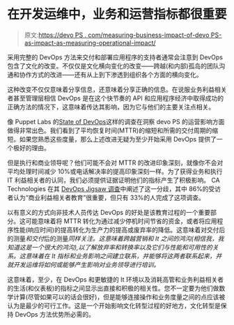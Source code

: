 # 在开发运维中，业务和运营指标都很重要

> 原文:[https://devo PS . com/measuring-business-impact-of-devo PS-as-impact-as-measuring-operational-impact/](https://devops.com/measuring-business-impact-of-devops-as-important-as-measuring-operational-impact/)

采用完整的 DevOps 方法来交付和部署应用程序的支持者通常会注意到 DevOps 包含了文化的改变。不仅仅是文化横向变化的改变——跨越(和内部)孤岛的团队沟通和协作方式的改进——还有从上到下渗透到组织各个方面的横向变化。

这种改变不仅仅意味着分享信息，还意味着分享正确的信息。在说服业务利益相关者甚至管理层相信 DevOps 是在这个快节奏的 API 和应用程序经济中取得成功的正确方法的情况下，这意味着传达其影响，因为它与他们的主要关注点相关。

像 Puppet Labs 的[State of DevOps](https://puppetlabs.com/2015-devops-report)这样的调查在洞察 devo PS 的运营影响方面做得非常出色。我们看到了平均恢复时间(MTTR)的缩短和所需的交付周期的缩短。如果您熟悉这些度量，那么上述改进无疑为至少开始采用 DevOps 提供了一个极好的理由。

但是执行和商业领导呢？他们可能不会对 MTTR 的改进印象深刻，就像你不会对平均处理时间减少 10%或电话解决率的提高印象深刻一样。为了获得业务和执行 IT 利益相关者的认同，我们必须提供证据证明他们的指标产生了积极影响。 CA Technologies 在其 [DevOps Jigsaw 调查](http://rewrite.ca.com/content/dam/rewrite/files/infographics/devops-jigsaw-infographic_final.pdf)中阐述了这一分歧，其中 86%的受访者认为“商业利益相关者教育”很重要，但只有 33%的人完成了这项调查。

以有意义的方式向非技术人员传达 DevOps 的好处是该教育过程的一个重要部分。这可能意味着将 MTTR 转化为通过减少停机时间节省的资金，或者将应用程序性能(响应时间)的提高转化为生产力的提高或废弃率的降低。这意味着对交付后的测量*和交付*后的测量*同样关注。这意味着跨越营销和 It 之间的鸿沟(相信我，我知道这是一个很大的鸿沟),以了解放弃率和转换率以及它们与性能和可用性的关系。这意味着在 It 指标和业务影响之间建立联系，并能够将这两者联系起来，并就开发运维将如何或能够产生影响对业务领导进行培训。*

这意味着，至少，在 DevOps 和更敏捷的 It 环境以及消耗高管和业务利益相关者的生活(和仪表板)的指标之间显示出直接和积极的相关性。您不一定要为他们做数学计算(尽管如果可以的话会很好)，但是能够连接操作和业务度量之间的点应该被认为是最少的可行工作。这是一个开始影响文化转型过程的好地方，文化转型是保持 DevOps 方法优势所必需的。